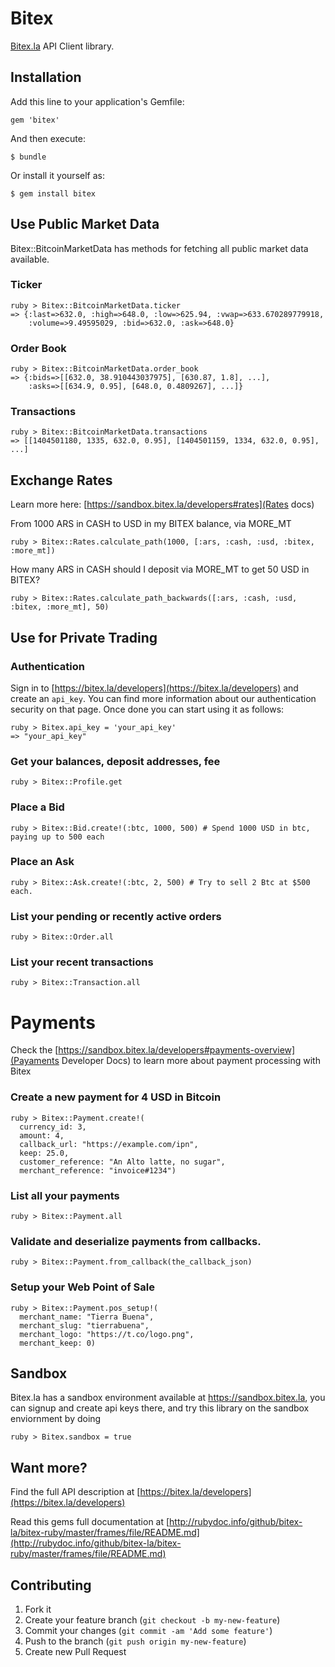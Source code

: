 # Bitex

[Bitex.la](https://bitex.la/developers) API Client library.


## Installation

Add this line to your application's Gemfile:

    gem 'bitex'

And then execute:

    $ bundle

Or install it yourself as:

    $ gem install bitex


## Use Public Market Data

Bitex::BitcoinMarketData has methods for
fetching all public market data available.

### Ticker

    ruby > Bitex::BitcoinMarketData.ticker
    => {:last=>632.0, :high=>648.0, :low=>625.94, :vwap=>633.670289779918,
        :volume=>9.49595029, :bid=>632.0, :ask=>648.0}

### Order Book

    ruby > Bitex::BitcoinMarketData.order_book
    => {:bids=>[[632.0, 38.910443037975], [630.87, 1.8], ...],
        :asks=>[[634.9, 0.95], [648.0, 0.4809267], ...]}

### Transactions

    ruby > Bitex::BitcoinMarketData.transactions
    => [[1404501180, 1335, 632.0, 0.95], [1404501159, 1334, 632.0, 0.95], ...]

## Exchange Rates 

Learn more here: [https://sandbox.bitex.la/developers#rates](Rates docs)


From 1000 ARS in CASH to USD in my BITEX balance, via MORE_MT

    ruby > Bitex::Rates.calculate_path(1000, [:ars, :cash, :usd, :bitex, :more_mt])

How many ARS in CASH should I deposit via MORE_MT to get 50 USD in BITEX?

    ruby > Bitex::Rates.calculate_path_backwards([:ars, :cash, :usd, :bitex, :more_mt], 50)

## Use for Private Trading

### Authentication

Sign in to [https://bitex.la/developers](https://bitex.la/developers) and create
an `api_key`. You can find more information about our authentication security
on that page. Once done you can start using it as follows:

    ruby > Bitex.api_key = 'your_api_key'
    => "your_api_key"

### Get your balances, deposit addresses, fee

    ruby > Bitex::Profile.get

### Place a Bid

    ruby > Bitex::Bid.create!(:btc, 1000, 500) # Spend 1000 USD in btc, paying up to 500 each

### Place an Ask

    ruby > Bitex::Ask.create!(:btc, 2, 500) # Try to sell 2 Btc at $500 each.

### List your pending or recently active orders

    ruby > Bitex::Order.all

### List your recent transactions

    ruby > Bitex::Transaction.all

# Payments

Check the [https://sandbox.bitex.la/developers#payments-overview](Payaments Developer Docs)
to learn more about payment processing with Bitex

### Create a new payment for 4 USD in Bitcoin

    ruby > Bitex::Payment.create!(
      currency_id: 3,
      amount: 4,
      callback_url: "https://example.com/ipn",
      keep: 25.0,
      customer_reference: "An Alto latte, no sugar",
      merchant_reference: "invoice#1234")

### List all your payments

    ruby > Bitex::Payment.all

### Validate and deserialize payments from callbacks.

    ruby > Bitex::Payment.from_callback(the_callback_json)

###  Setup your Web Point of Sale
  
    ruby > Bitex::Payment.pos_setup!(
      merchant_name: "Tierra Buena",
      merchant_slug: "tierrabuena",
      merchant_logo: "https://t.co/logo.png",
      merchant_keep: 0)

## Sandbox

Bitex.la has a sandbox environment available at https://sandbox.bitex.la, you
can signup and create api keys there, and try this library on the sandbox
enviornment by doing

    ruby > Bitex.sandbox = true

## Want more?

Find the full API description at
[https://bitex.la/developers](https://bitex.la/developers)

Read this gems full documentation at
[http://rubydoc.info/github/bitex-la/bitex-ruby/master/frames/file/README.md](http://rubydoc.info/github/bitex-la/bitex-ruby/master/frames/file/README.md)


## Contributing

1. Fork it
2. Create your feature branch (`git checkout -b my-new-feature`)
3. Commit your changes (`git commit -am 'Add some feature'`)
4. Push to the branch (`git push origin my-new-feature`)
5. Create new Pull Request
